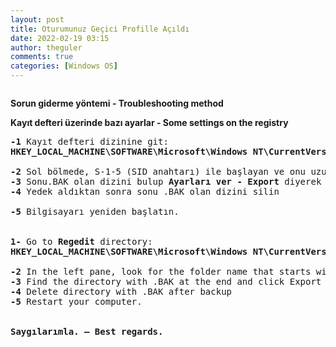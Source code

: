 ```yaml
---
layout: post
title: Oturumunuz Geçici Profille Açıldı
date: 2022-02-19 03:15
author: theguler
comments: true
categories: [Windows OS]
---
```

<!-- wp:image {"id":1896,"sizeSlug":"large","linkDestination":"none"} -->
<figure class="wp-block-image size-large"><img src="https://farukguler.com/assets/post_images/we3.png?w=740" alt="" class="wp-image-1896" /></figure>
<!-- /wp:image -->

<!-- wp:paragraph -->
<p><strong>Sorun giderme yöntemi - Troubleshooting method</strong></p>
<!-- /wp:paragraph -->

<!-- wp:paragraph -->
<p><strong>Kayıt defteri üzerinde bazı ayarlar - Some settings on the registry</strong></p>
<!-- /wp:paragraph -->

<!-- wp:preformatted -->
<pre id="block-212c4770-1090-40f9-a3aa-882bb19bd474" class="wp-block-preformatted"><strong>-1</strong> Kayıt defteri dizinine git:
<strong>HKEY_LOCAL_MACHINE\SOFTWARE\Microsoft\Windows NT\CurrentVersion\ProfileList</strong>

<strong>-2</strong> Sol bölmede, S-1-5 (SID anahtarı) ile başlayan ve onu uzun bir sayının izlediği klasör adını arayın.
<strong>-3</strong> Sonu.BAK olan dizini bulup <strong>Ayarları ver - Export</strong> diyerek registery ayarlarını masaüstüne yedekleyin.****** önemli
<strong>-4</strong> Yedek aldıktan sonra sonu .BAK olan dizini silin

<strong>-5</strong> Bilgisayarı yeniden başlatın.


<strong>1-</strong> Go to <strong>Regedit</strong> directory:
<strong>HKEY_LOCAL_MACHINE\SOFTWARE\Microsoft\Windows NT\CurrentVersion\ProfileList</strong>

<strong>-2</strong> In the left pane, look for the folder name that starts with S-1-5 (SID key) followed by a long number.
<strong>-3</strong> Find the directory with .BAK at the end and click Export Settings - Export to back up the registery settings to the desktop.<strong>****** important</strong>
<strong>-4</strong> Delete directory with .BAK after backup
<strong>-5</strong> Restart your computer.


<strong>Saygılarımla. – Best regards.</strong></pre>
<!-- /wp:preformatted -->
